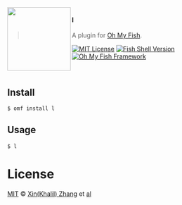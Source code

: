 <img src="https://cdn.rawgit.com/oh-my-fish/oh-my-fish/e4f1c2e0219a17e2c748b824004c8d0b38055c16/docs/logo.svg" align="left" width="144px" height="144px"/>

#### l
> A plugin for [Oh My Fish][omf-link].

[![MIT License](https://img.shields.io/badge/license-MIT-007EC7.svg?style=flat-square)](/LICENSE)
[![Fish Shell Version](https://img.shields.io/badge/fish-v2.2.0-007EC7.svg?style=flat-square)](http://fishshell.com)
[![Oh My Fish Framework](https://img.shields.io/badge/Oh%20My%20Fish-Framework-007EC7.svg?style=flat-square)](https://www.github.com/oh-my-fish/oh-my-fish)

<br/>

## Install

```fish
$ omf install l
```


## Usage

```fish
$ l
```

# License

[MIT][mit] © [Xin(Khalil) Zhang][author] et [al][contributors]


[mit]:            http://opensource.org/licenses/MIT
[author]:         http://github.com/starandtina
[contributors]:   https://github.com/starandtina/plugin-l/graphs/contributors
[omf-link]:       https://www.github.com/oh-my-fish/oh-my-fish

[license-badge]:  https://img.shields.io/badge/license-MIT-007EC7.svg?style=flat-square
